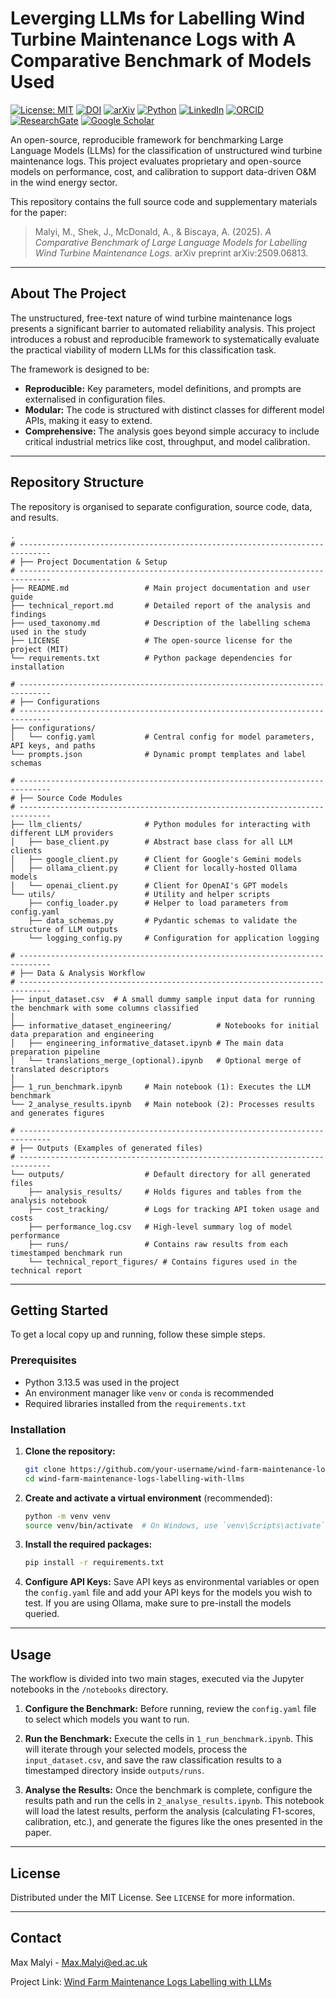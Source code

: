 # Leverging LLMs for Labelling Wind Turbine Maintenance Logs with A Comparative Benchmark of Models Used

[![License: MIT](https://img.shields.io/badge/License-MIT-yellow.svg)](LICENSE) [![DOI](https://zenodo.org/badge/DOI/10.5281/zenodo.16948632.svg)](https://doi.org/10.5281/zenodo.16948632) [![arXiv](https://img.shields.io/badge/arXiv-2509.06813-b31b1b.svg)](https://arxiv.org/abs/2509.06813)
 [![Python](https://img.shields.io/badge/Python-3.13%2B-blue.svg)](https://www.python.org/) [![LinkedIn](https://img.shields.io/badge/LinkedIn-0077B5?logo=linkedin&logoColor=white)](https://www.linkedin.com/in/mvmalyi/) [![ORCID](https://img.shields.io/badge/ORCID-A6CE39?logo=orcid&logoColor=white)](https://orcid.org/0000-0002-1503-9798) [![ResearchGate](https://img.shields.io/badge/ResearchGate-00CCBB?logo=researchgate&logoColor=white)](https://www.researchgate.net/profile/Max-Malyi) [![Google Scholar](https://img.shields.io/badge/Google_Scholar-4285F4?logo=googlescholar&logoColor=white)](https://scholar.google.com/citations?user=FgcRBeUAAAAJ)

An open-source, reproducible framework for benchmarking Large Language Models (LLMs) for the classification of unstructured wind turbine maintenance logs. This project evaluates proprietary and open-source models on performance, cost, and calibration to support data-driven O&M in the wind energy sector.

This repository contains the full source code and supplementary materials for the paper:
> Malyi, M., Shek, J., McDonald, A., & Biscaya, A. (2025). *A Comparative Benchmark of Large Language Models for Labelling Wind Turbine Maintenance Logs*. arXiv preprint arXiv:2509.06813.

---

## About The Project

The unstructured, free-text nature of wind turbine maintenance logs presents a significant barrier to automated reliability analysis. This project introduces a robust and reproducible framework to systematically evaluate the practical viability of modern LLMs for this classification task.

The framework is designed to be:
* **Reproducible:** Key parameters, model definitions, and prompts are externalised in configuration files.
* **Modular:** The code is structured with distinct classes for different model APIs, making it easy to extend.
* **Comprehensive:** The analysis goes beyond simple accuracy to include critical industrial metrics like cost, throughput, and model calibration.

---

## Repository Structure

The repository is organised to separate configuration, source code, data, and results.

```
.
# -----------------------------------------------------------------------------
# ├── Project Documentation & Setup
# -----------------------------------------------------------------------------
├── README.md                 # Main project documentation and user guide
├── technical_report.md       # Detailed report of the analysis and findings
├── used_taxonomy.md          # Description of the labelling schema used in the study
├── LICENSE                   # The open-source license for the project (MIT)
└── requirements.txt          # Python package dependencies for installation

# -----------------------------------------------------------------------------
# ├── Configurations
# -----------------------------------------------------------------------------
├── configurations/
│   └── config.yaml           # Central config for model parameters, API keys, and paths
└── prompts.json              # Dynamic prompt templates and label schemas

# -----------------------------------------------------------------------------
# ├── Source Code Modules
# -----------------------------------------------------------------------------
├── llm_clients/              # Python modules for interacting with different LLM providers
│   ├── base_client.py        # Abstract base class for all LLM clients
│   ├── google_client.py      # Client for Google's Gemini models
│   ├── ollama_client.py      # Client for locally-hosted Ollama models
│   └── openai_client.py      # Client for OpenAI's GPT models
└── utils/                    # Utility and helper scripts
    ├── config_loader.py      # Helper to load parameters from config.yaml
    ├── data_schemas.py       # Pydantic schemas to validate the structure of LLM outputs
    └── logging_config.py     # Configuration for application logging

# -----------------------------------------------------------------------------
# ├── Data & Analysis Workflow
# -----------------------------------------------------------------------------
├── input_dataset.csv  # A small dummy sample input data for running the benchmark with some columns classified 
│
├── informative_dataset_engineering/          # Notebooks for initial data preparation and engineering
│   ├── engineering_informative_dataset.ipynb # The main data preparation pipeline
│   └── translations_merge_(optional).ipynb   # Optional merge of translated descriptors
│
├── 1_run_benchmark.ipynb     # Main notebook (1): Executes the LLM benchmark
└── 2_analyse_results.ipynb   # Main notebook (2): Processes results and generates figures

# -----------------------------------------------------------------------------
# ├── Outputs (Examples of generated files)
# -----------------------------------------------------------------------------
└── outputs/                  # Default directory for all generated files
    ├── analysis_results/     # Holds figures and tables from the analysis notebook
    ├── cost_tracking/        # Logs for tracking API token usage and costs
    ├── performance_log.csv   # High-level summary log of model performance
    ├── runs/                 # Contains raw results from each timestamped benchmark run
    └── technical_report_figures/ # Contains figures used in the technical report
```

---

## Getting Started

To get a local copy up and running, follow these simple steps.

### Prerequisites

* Python 3.13.5 was used in the project
* An environment manager like `venv` or `conda` is recommended
* Required libraries installed from the `requirements.txt`

### Installation

1.  **Clone the repository:**
    ```sh
    git clone https://github.com/your-username/wind-farm-maintenance-logs-labelling-with-llms.git
    cd wind-farm-maintenance-logs-labelling-with-llms
    ```
2.  **Create and activate a virtual environment** (recommended):
    ```sh
    python -m venv venv
    source venv/bin/activate  # On Windows, use `venv\Scripts\activate`
    ```
3.  **Install the required packages:**
    ```sh
    pip install -r requirements.txt
    ```
4.  **Configure API Keys:**
    Save API keys as environmental variables or open the `config.yaml` file and add your API keys for the models you wish to test. If you are using Ollama, make sure to pre-install the models queried.

---

## Usage

The workflow is divided into two main stages, executed via the Jupyter notebooks in the `/notebooks` directory.

1.  **Configure the Benchmark:**
    Before running, review the `config.yaml` file to select which models you want to run.

2.  **Run the Benchmark:**
    Execute the cells in `1_run_benchmark.ipynb`. This will iterate through your selected models, process the `input_dataset.csv`, and save the raw classification results to a timestamped directory inside `outputs/runs`.

3.  **Analyse the Results:**
    Once the benchmark is complete, configure the results path and run the cells in `2_analyse_results.ipynb`. This notebook will load the latest results, perform the analysis (calculating F1-scores, calibration, etc.), and generate the figures like the ones presented in the paper.

---

## License

Distributed under the MIT License. See `LICENSE` for more information.

---

## Contact

Max Malyi - Max.Malyi@ed.ac.uk

Project Link: [Wind Farm Maintenance Logs Labelling with LLMs](https://github.com/your-username/wind-farm-maintenance-logs-labelling-with-llms)
